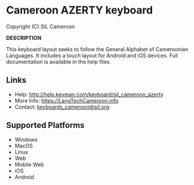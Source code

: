 Cameroon AZERTY keyboard
=====================

Copyright (C) SIL Cameroon

__DESCRIPTION__

This keyboard layout seeks to follow the General Alphabet of Cameroonian Languages. It includes
a touch layout for Android and iOS devices. Full documentation is available in the help files.

Links
-----

 * Help:     <http://help.keyman.com/keyboard/sil_cameroon_azerty>
 * More Info:     <https://LangTechCameroon.info>
 * Contact:  <keyboards_cameroon@sil.org>

Supported Platforms
-------------------
 * Windows
 * MacOS
 * Linux
 * Web
 * Mobile Web
 * iOS
 * Android
